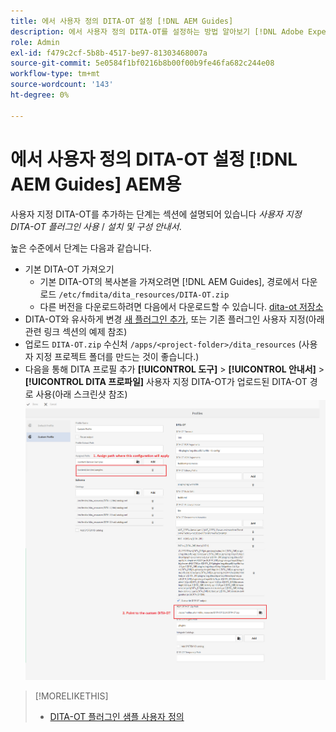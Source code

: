 ```yaml
---
title: 에서 사용자 정의 DITA-OT 설정 [!DNL AEM Guides]
description: 에서 사용자 정의 DITA-OT를 설정하는 방법 알아보기 [!DNL Adobe Experience Manager Guides]
role: Admin
exl-id: f479c2cf-5b8b-4517-be97-81303468007a
source-git-commit: 5e0584f1bf0216b8b00f00b9fe46fa682c244e08
workflow-type: tm+mt
source-wordcount: '143'
ht-degree: 0%

---
```


# 에서 사용자 정의 DITA-OT 설정 [!DNL AEM Guides] AEM용

사용자 지정 DITA-OT를 추가하는 단계는 섹션에 설명되어 있습니다 _사용자 지정 DITA-OT 플러그인 사용_ / _설치 및 구성 안내서_.

높은 수준에서 단계는 다음과 같습니다.

+ 기본 DITA-OT 가져오기
   + 기본 DITA-OT의 복사본을 가져오려면 [!DNL AEM Guides], 경로에서 다운로드 `/etc/fmdita/dita_resources/DITA-OT.zip`
   + 다른 버전을 다운로드하려면 다음에서 다운로드할 수 있습니다. [dita-ot 저장소](https://www.dita-ot.org/download)
+ DITA-OT와 유사하게 변경 [새 플러그인 추가](https://www.dita-ot.org/dev/topics/plugins-installing.html), 또는 기존 플러그인 사용자 지정(아래 관련 링크 섹션의 예제 참조)
+ 업로드 `DITA-OT.zip` 수신처 `/apps/<project-folder>/dita_resources` (사용자 지정 프로젝트 폴더를 만드는 것이 좋습니다.)
+ 다음을 통해 DITA 프로필 추가 **[!UICONTROL 도구]** > **[!UICONTROL 안내서]** > **[!UICONTROL DITA 프로파일]** 사용자 지정 DITA-OT가 업로드된 DITA-OT 경로 사용(아래 스크린샷 참조)
  ![DITA 프로파일](assets/dita-profile.png)

>[!MORELIKETHIS]
>
>+ [DITA-OT 플러그인 샘플 사용자 정의](https://www.dita-ot.org/dev/topics/pdf-customization.html)
